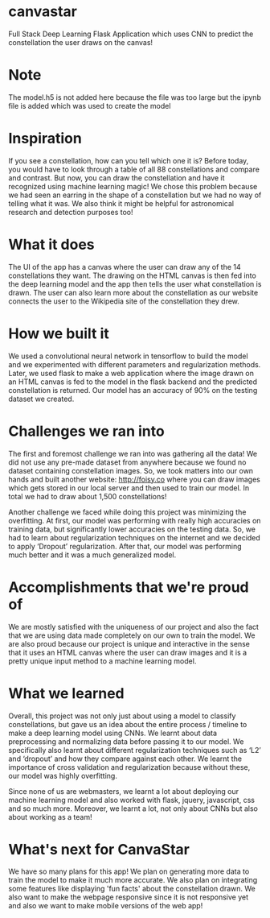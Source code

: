 # canvastar
Full Stack Deep Learning Flask Application which uses CNN to predict the constellation the user draws on the canvas!

# Note
The model.h5 is not added here because the file was too large but the ipynb file is added which was used to create the model

# Inspiration
If you see a constellation, how can you tell which one it is? Before today, you would have to look through a table of all 88 constellations and compare and contrast. But now, you can draw the constellation and have it recognized using machine learning magic! We chose this problem because we had seen an earring in the shape of a constellation but we had no way of telling what it was. We also think it might be helpful for astronomical research and detection purposes too!

# What it does
The UI of the app has a canvas where the user can draw any of the 14 constellations they want. The drawing on the HTML canvas is then fed into the deep learning model and the app then tells the user what constellation is drawn. The user can also learn more about the constellation as our website connects the user to the Wikipedia site of the constellation they drew.

# How we built it
We used a convolutional neural network in tensorflow to build the model and we experimented with different parameters and regularization methods. Later, we used flask to make a web application where the image drawn on an HTML canvas is fed to the model in the flask backend and the predicted constellation is returned. Our model has an accuracy of 90% on the testing dataset we created.

# Challenges we ran into
The first and foremost challenge we ran into was gathering all the data! We did not use any pre-made dataset from anywhere because we found no dataset containing constellation images. So, we took matters into our own hands and built another website: http://foisy.co where you can draw images which gets stored in our local server and then used to train our model. In total we had to draw about 1,500 constellations!

Another challenge we faced while doing this project was minimizing the overfitting. At first, our model was performing with really high accuracies on training data, but significantly lower accuracies on the testing data. So, we had to learn about regularization techniques on the internet and we decided to apply ‘Dropout’ regularization. After that, our model was performing much better and it was a much generalized model.

# Accomplishments that we're proud of
We are mostly satisfied with the uniqueness of our project and also the fact that we are using data made completely on our own to train the model. We are also proud because our project is unique and interactive in the sense that it uses an HTML canvas where the user can draw images and it is a pretty unique input method to a machine learning model.

# What we learned
Overall, this project was not only just about using a model to classify constellations, but gave us an idea about the entire process / timeline to make a deep learning model using CNNs. We learnt about data preprocessing and normalizing data before passing it to our model. We specifically also learnt about different regularization techniques such as ‘L2’ and ‘dropout’ and how they compare against each other. We learnt the importance of cross validation and regularization because without these, our model was highly overfitting.

Since none of us are webmasters, we learnt a lot about deploying our machine learning model and also worked with flask, jquery, javascript, css and so much more. Moreover, we learnt a lot, not only about CNNs but also about working as a team!

# What's next for CanvaStar
We have so many plans for this app! We plan on generating more data to train the model to make it much more accurate. We also plan on integrating some features like displaying 'fun facts' about the constellation drawn. We also want to make the webpage responsive since it is not responsive yet and also we want to make mobile versions of the web app!


